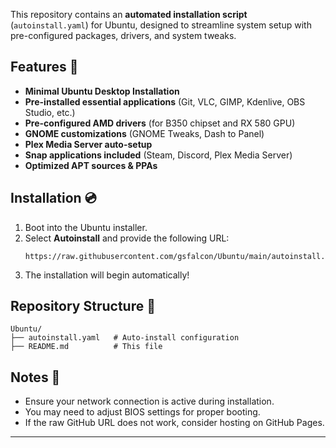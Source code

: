 This repository contains an **automated installation script** (`autoinstall.yaml`) for Ubuntu, designed to streamline system setup with pre-configured packages, drivers, and system tweaks.

## Features 🔧
- **Minimal Ubuntu Desktop Installation**
- **Pre-installed essential applications** (Git, VLC, GIMP, Kdenlive, OBS Studio, etc.)
- **Pre-configured AMD drivers** (for B350 chipset and RX 580 GPU)
- **GNOME customizations** (GNOME Tweaks, Dash to Panel)
- **Plex Media Server auto-setup**
- **Snap applications included** (Steam, Discord, Plex Media Server)
- **Optimized APT sources & PPAs**

## Installation 💿
1. Boot into the Ubuntu installer.
2. Select **Autoinstall** and provide the following URL:
   ```
   https://raw.githubusercontent.com/gsfalcon/Ubuntu/main/autoinstall.yaml
   ```
3. The installation will begin automatically!

## Repository Structure 📂
```
Ubuntu/
├── autoinstall.yaml   # Auto-install configuration
├── README.md          # This file
```

## Notes 📌
- Ensure your network connection is active during installation.
- You may need to adjust BIOS settings for proper booting.
- If the raw GitHub URL does not work, consider hosting on GitHub Pages.

---

